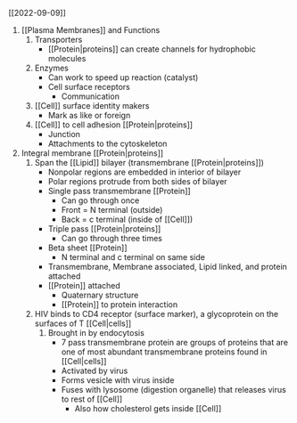 [[2022-09-09]]

1. [[Plasma Membranes]] and Functions
	1. Transporters
		- [[Protein|proteins]] can create channels for hydrophobic molecules
	2. Enzymes
		- Can work to speed up reaction (catalyst)
		- Cell surface receptors
			- Communication
	3. [[Cell]] surface identity makers
		- Mark as like or foreign
	4. [[Cell]] to cell adhesion [[Protein|proteins]]
		- Junction
		- Attachments to the cytoskeleton
2. Integral membrane [[Protein|proteins]]
	1. Span the [[Lipid]] bilayer (transmembrane [[Protein|proteins]])
		- Nonpolar regions are embedded in interior of bilayer
		- Polar regions protrude from both sides of bilayer
		- Single pass transmembrane [[Protein]]
			- Can go through once
			- Front = N terminal (outside)
			- Back = c terminal (inside of [[Cell]])
		- Triple pass [[Protein|proteins]]
			- Can go through three times
		- Beta sheet [[Protein]]
			- N terminal and c terminal on same side
		- Transmembrane, Membrane associated, Lipid linked, and protein attached
		- [[Protein]] attached
			- Quaternary structure
			- [[Protein]] to protein interaction
	2. HIV binds to CD4 receptor (surface marker), a glycoprotein on the surfaces of T [[Cell|cells]]
		1. Brought in by endocytosis
			- 7 pass transmembrane protein are groups of proteins that are one of most abundant transmembrane proteins found in [[Cell|cells]]
			- Activated by virus
			- Forms vesicle with virus inside
			- Fuses with lysosome (digestion organelle) that releases virus to rest of [[Cell]]
				- Also how cholesterol gets inside [[Cell]]